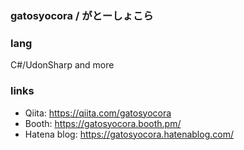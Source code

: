 ### gatosyocora / がとーしょこら

### lang
C#/UdonSharp and more

### links
* Qiita: https://qiita.com/gatosyocora
* Booth: https://gatosyocora.booth.pm/
* Hatena blog: https://gatosyocora.hatenablog.com/

<!--
**gatosyocora/gatosyocora** is a ✨ _special_ ✨ repository because its `README.md` (this file) appears on your GitHub profile.

Here are some ideas to get you started:

- 🔭 I’m currently working on ...
- 🌱 I’m currently learning ...
- 👯 I’m looking to collaborate on ...
- 🤔 I’m looking for help with ...
- 💬 Ask me about ...
- 📫 How to reach me: ...
- 😄 Pronouns: ...
- ⚡ Fun fact: ...
-->
